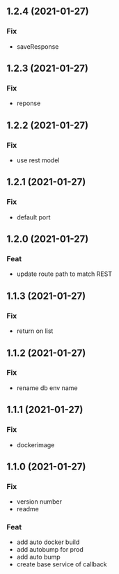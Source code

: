 ## 1.2.4 (2021-01-27)

### Fix

- saveResponse

## 1.2.3 (2021-01-27)

### Fix

- reponse

## 1.2.2 (2021-01-27)

### Fix

- use rest model

## 1.2.1 (2021-01-27)

### Fix

- default port

## 1.2.0 (2021-01-27)

### Feat

- update route path to match REST

## 1.1.3 (2021-01-27)

### Fix

- return on list

## 1.1.2 (2021-01-27)

### Fix

- rename db env name

## 1.1.1 (2021-01-27)

### Fix

- dockerimage

## 1.1.0 (2021-01-27)

### Fix

- version number
- readme

### Feat

- add auto docker build
- add autobump for prod
- add auto bump
- create base service of callback
